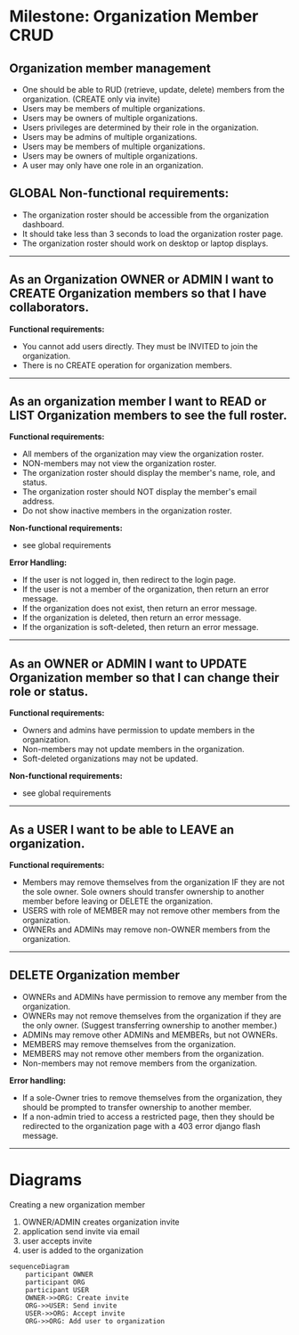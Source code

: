 # Milestone: Organization Member CRUD

## Organization member management
- One should be able to RUD (retrieve, update, delete) members from the
  organization. (CREATE only via invite)
- Users may be members of multiple organizations.
- Users may be owners of multiple organizations.
- Users privileges are determined by their role in the organization.
- Users may be admins of multiple organizations.
- Users may be members of multiple organizations.
- Users may be owners of multiple organizations.
- A user may only have one role in an organization.

## GLOBAL Non-functional requirements:
- The organization roster should be accessible from the organization dashboard.
- It should take less than 3 seconds to load the organization roster page.
- The organization roster should work on desktop or laptop displays.

---

## As an Organization OWNER or ADMIN I want to CREATE Organization members so that I have collaborators.

**Functional requirements:**
- You cannot add users directly. They must be INVITED to join the organization.
- There is no CREATE operation for organization members.

---

## As an organization member I want to READ or LIST Organization members to see the full roster.

**Functional requirements:**
- All members of the organization may view the organization roster.
- NON-members may not view the organization roster.
- The organization roster should display the member's name, role, and status.
- The organization roster should NOT display the member's email address.
- Do not show inactive members in the organization roster.

**Non-functional requirements:**
- see global requirements

**Error Handling:**
- If the user is not logged in, then redirect to the login page.
- If the user is not a member of the organization, then return an error message.
- If the organization does not exist, then return an error message.
- If the organization is deleted, then return an error message.
- If the organization is soft-deleted, then return an error message.

---

## As an OWNER or ADMIN I want to UPDATE Organization member so that I can change their role or status.

**Functional requirements:**
- Owners and admins have permission to update members in the organization.
- Non-members may not update members in the organization.
- Soft-deleted organizations may not be updated.

**Non-functional requirements:**
- see global requirements

---

## As a USER I want to be able to LEAVE an organization.

**Functional requirements:**
- Members may remove themselves from the organization IF they are not the sole
  owner. Sole owners should transfer ownership to another member before leaving
  or DELETE the organization.
- USERS with role of MEMBER may not remove other members from the organization.
- OWNERs and ADMINs may remove non-OWNER members from the organization.

---

## DELETE Organization member
- OWNERs and ADMINs have permission to remove any member from the organization.
- OWNERs may not remove themselves from the organization if they are the only
  owner. (Suggest transferring ownership to another member.)
- ADMINs may remove other ADMINs and MEMBERs, but not OWNERs.
- MEMBERS may remove themselves from the organization.
- MEMBERS may not remove other members from the organization.
- Non-members may not remove members from the organization.

**Error handling:**
- If a sole-Owner tries to remove themselves from the organization, they
  should be prompted to transfer ownership to another member.
- If a non-admin tried to access a restricted page, then they should be
  redirected to the organization page with a 403 error django flash message.

---

# Diagrams

Creating a new organization member
1. OWNER/ADMIN creates organization invite
2. application send invite via email
3. user accepts invite
4. user is added to the organization

```mermaid
sequenceDiagram
    participant OWNER
    participant ORG
    participant USER
    OWNER->>ORG: Create invite
    ORG->>USER: Send invite
    USER->>ORG: Accept invite
    ORG->>ORG: Add user to organization

```
